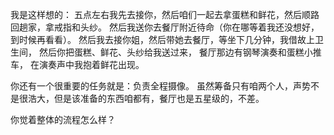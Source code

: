我是这样想的：
五点左右我先去接你，然后咱们一起去拿蛋糕和鲜花，然后顺路回趟家，拿戒指和头纱。
然后我送你去餐厅附近待命（你在哪等着我还没想好，到时候再看看）。
然后我去接你姐，然后带她去餐厅，等坐下几分钟，我借故上卫生间，
然后你把蛋糕、鲜花、头纱给我送过来，
餐厅那边有钢琴演奏和蛋糕小推车，
在演奏声中我抱着鲜花出现。

你还有一个很重要的任务就是：负责全程摄像。
虽然筹备只有咱两个人，声势不是很浩大，但是该准备的东西咱都有，餐厅也是五星级的，不差。

你觉着整体的流程怎么样？
